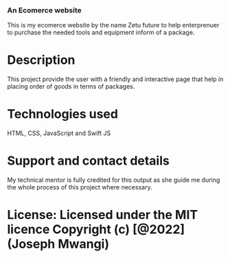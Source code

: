 ### An Ecomerce website
This is my ecomerce website by the name Zetu future to help enterprenuer to purchase the needed tools and equipment inform of a package.
# Description
This project provide the user with a friendly and interactive page that help in placing order of goods in terms of packages.
# Technologies used
HTML, CSS, JavaScript and Swift JS
# Support and contact details
My technical mentor is fully credited for this output as she guide me during the whole process of this project where necessary.
# License: Licensed under the MIT licence Copyright (c) [@2022] (Joseph Mwangi)